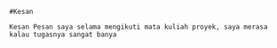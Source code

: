 	#Kesan 

	Kesan Pesan saya selama mengikuti mata kuliah proyek, saya merasa kalau tugasnya sangat banya